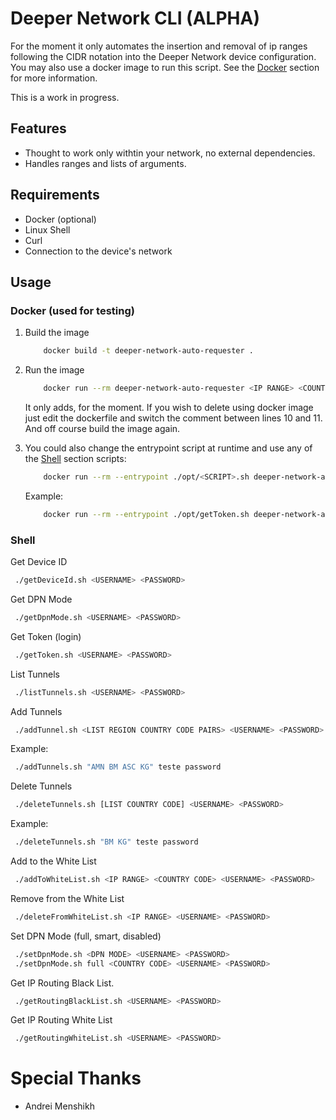 # Deeper Network CLI (ALPHA)
 For the moment it only automates the insertion and removal of ip ranges following the CIDR notation into the Deeper Network device configuration.
 You may also use a docker image to run this script. See the [Docker](#docker) section for more information.

 This is a work in progress.

## Features
- Thought to work only withtin your network, no external dependencies.
- Handles ranges and lists of arguments.

## Requirements
 - Docker (optional)
 - Linux Shell
 - Curl
 - Connection to the device's network

## Usage

### Docker (used for testing)
 1. Build the image
   
    ```bash
        docker build -t deeper-network-auto-requester .
    ```
 2. Run the image

    ```bash
        docker run --rm deeper-network-auto-requester <IP RANGE> <COUNTRY CODE> <USERNAME> <PASSWORD>
    ```
    It only adds, for the moment. If you wish to delete using docker image just edit the dockerfile and switch the comment between lines 10 and 11. And off course build the image again.
 3. You could also change the entrypoint script at runtime and use any of the [Shell](#shell) section scripts:

    ```bash
        docker run --rm --entrypoint ./opt/<SCRIPT>.sh deeper-network-auto-requester <ARGUMENTS>
    ```

    Example:

    ```bash
        docker run --rm --entrypoint ./opt/getToken.sh deeper-network-auto-requester teste paswword
    ```
   
### Shell

   Get Device ID

   ```bash
    ./getDeviceId.sh <USERNAME> <PASSWORD>
   ```

   Get DPN Mode
   
   ```bash
    ./getDpnMode.sh <USERNAME> <PASSWORD>
   ```

   Get Token (login)

   ```bash
    ./getToken.sh <USERNAME> <PASSWORD>
   ```

   List Tunnels
   
   ```bash
    ./listTunnels.sh <USERNAME> <PASSWORD>
   ```

   Add Tunnels
   
   ```bash
    ./addTunnel.sh <LIST REGION COUNTRY CODE PAIRS> <USERNAME> <PASSWORD>
   ```
   Example:
   ```bash
    ./addTunnels.sh "AMN BM ASC KG" teste password
   ```

   Delete Tunnels
   
   ```bash
    ./deleteTunnels.sh [LIST COUNTRY CODE] <USERNAME> <PASSWORD>
   ```
   Example:
   ```bash
    ./deleteTunnels.sh "BM KG" teste password
   ```

   Add to the White List

   ```bash
    ./addToWhiteList.sh <IP RANGE> <COUNTRY CODE> <USERNAME> <PASSWORD>
   ```
   Remove from the White List

   ```bash
    ./deleteFromWhiteList.sh <IP RANGE> <USERNAME> <PASSWORD>
   ```

   Set DPN Mode (full, smart, disabled)
   
   ```bash
    ./setDpnMode.sh <DPN MODE> <USERNAME> <PASSWORD>
    ./setDpnMode.sh full <COUNTRY CODE> <USERNAME> <PASSWORD>
   ```

   Get IP Routing Black List.
   
   ```bash
    ./getRoutingBlackList.sh <USERNAME> <PASSWORD>
   ```

   Get IP Routing White List
        
   ```bash
    ./getRoutingWhiteList.sh <USERNAME> <PASSWORD>
   ```

# Special Thanks
- Andrei Menshikh